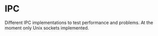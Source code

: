 # IPC

Different IPC implementations to test performance and problems. At the moment only Unix sockets implemented.